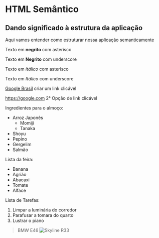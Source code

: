 # HTML Semântico
## Dando significado à estrutura da aplicação
Aqui vamos entender como estruturar nossa aplicação semanticamente

Texto em **negrito** com asterisco

Texto em __Negrito__ com underscore

Texto em  *itálico* com asterisco

Texto em _Itálico_ com underscore

[Google Brasil](https://google.com)    criar um link clicável

<https://google.com>   2° Opção de link clicável

Ingredientes para o almoço:

* Arroz Japonês
  * Momiji
  * Tanaka
* Shoyu
* Pepino
* Gergelim
* Salmão

Lista da feira:

- Banana
- Agrião
- Abacaxi
- Tomate
- Alface

Lista de Tarefas:

1. Limpar a luminária do corredor
2. Parafusar a tomara do quarto
3. Lustrar o piano


> BMW E46
![Skyline R33](https://www.carscoops.com/wp-content/uploads/2019/07/6efdf7d0-bmw-m3-e46-.jpg)
